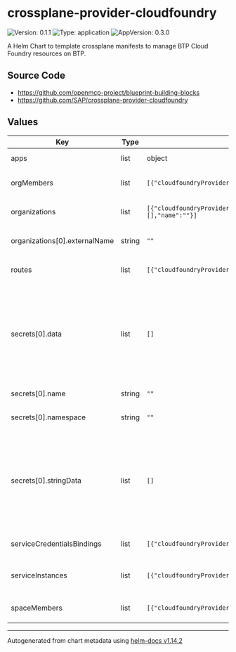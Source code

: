 

# crossplane-provider-cloudfoundry

![Version: 0.1.1](https://img.shields.io/badge/Version-0.1.1-informational?style=flat-square) ![Type: application](https://img.shields.io/badge/Type-application-informational?style=flat-square) ![AppVersion: 0.3.0](https://img.shields.io/badge/AppVersion-0.3.0-informational?style=flat-square)

A Helm Chart to template crossplane manifests to manage BTP Cloud Foundry resources on BTP.

## Source Code

* <https://github.com/openmcp-project/blueprint-building-blocks>
* <https://github.com/SAP/crossplane-provider-cloudfoundry>

## Values

| Key | Type | Default | Description |
|-----|------|---------|-------------|
| apps | list | object | `apps[].` orchestrate `kind: App` ([docs](https://github.com/SAP/crossplane-provider-cloudfoundry)) of BTP Cloud foundry. |
| orgMembers | list | `[{"cloudfoundryProviderConfigRefName":"","forProvider":[],"name":""}]` | `orgMembers[].` orchestrate `kind: OrgMembers` ([docs](https://github.com/SAP/crossplane-provider-cloudfoundry)) of BTP Cloud foundry. |
| organizations | list | `[{"cloudfoundryProviderConfigRefName":"","externalName":"","forProvider":[],"name":""}]` | `organizations[].` orchestrate `kind: Organization` ([docs](https://github.com/SAP/crossplane-provider-cloudfoundry)) of BTP Cloud foundry. |
| organizations[0].externalName | string | `""` | must match the actual name of the Cloud Foundry organization in BTP! |
| routes | list | `[{"cloudfoundryProviderConfigRefName":"","forProvider":[],"name":""}]` | `routes[].` orchestrate `kind: Route` ([docs](https://github.com/SAP/crossplane-provider-cloudfoundry)) of BTP Cloud foundry. |
| secrets[0].data | list | `[]` | *(optional)* [data](https://kubernetes.io/docs/reference/kubernetes-api/config-and-storage-resources/secret-v1/) *(map[string][]byte)* Data contains the secret data. Each key must consist of alphanumeric characters, '-', '_' or '.'. The serialized form of the secret data is a base64 encoded string, representing the arbitrary (possibly non-string) data value here. Described in [here](https://tools.ietf.org/html/rfc4648#section-4) |
| secrets[0].name | string | `""` | defines k8s `metadata.name` value of `kind: Secret` |
| secrets[0].namespace | string | `""` | *(optional)* defines k8s [`metadata.namespace`](https://kubernetes.io/docs/reference/kubernetes-api/common-definitions/object-meta/#ObjectMeta) value of `kind: Secret` |
| secrets[0].stringData | list | `[]` | *(optional)* [stringData](https://kubernetes.io/docs/reference/kubernetes-api/config-and-storage-resources/secret-v1/) *(map[string]string)* allows specifying non-binary secret data in string form. It is provided as a write-only input field for convenience. All keys and values are merged into the data field on write, overwriting any existing values. The stringData field is never output when reading from the API. |
| serviceCredentialsBindings | list | `[{"cloudfoundryProviderConfigRefName":"","forProvider":[],"name":""}]` | `serviceCredentialsBindings[].` orchestrate `kind: ServiceKey` ([docs](https://github.com/SAP/crossplane-provider-cloudfoundry)) of BTP Cloud foundry. |
| serviceInstances | list | `[{"cloudfoundryProviderConfigRefName":"","forProvider":[],"name":""}]` | `serviceInstances[].` orchestrate `kind: ServiceInstance` ([docs](https://github.com/SAP/crossplane-provider-cloudfoundry)) of BTP Cloud foundry. |
| spaceMembers | list | `[{"cloudfoundryProviderConfigRefName":"","forProvider":[],"name":""}]` | `spaceMembers[].` orchestrate `kind: SpaceMembers` ([docs](https://github.com/SAP/crossplane-provider-cloudfoundry)) of BTP Cloud foundry. |

----------------------------------------------
Autogenerated from chart metadata using [helm-docs v1.14.2](https://github.com/norwoodj/helm-docs/releases/v1.14.2)
